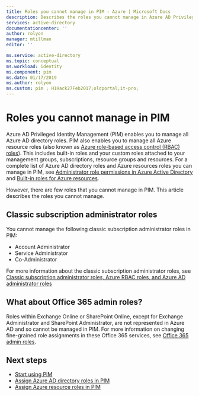 ```yaml
---
title: Roles you cannot manage in PIM - Azure | Microsoft Docs
description: Describes the roles you cannot manage in Azure AD Privileged Identity Management (PIM).
services: active-directory
documentationcenter: ''
author: rolyon
manager: mtillman
editor: ''

ms.service: active-directory
ms.topic: conceptual
ms.workload: identity
ms.component: pim
ms.date: 01/17/2019
ms.author: rolyon
ms.custom: pim ; H1Hack27Feb2017;oldportal;it-pro;
---
```


# Roles you cannot manage in PIM

Azure AD Privileged Identity Management (PIM) enables you to manage all Azure AD directory roles. PIM also enables you to manage all Azure resource roles (also known as [Azure role-based access control (RBAC) roles](../../role-based-access-control/overview.md)). This includes built-in roles and your custom roles attached to your management groups, subscriptions, resource groups and resources. For a complete list of Azure AD directory roles and Azure resources roles you can manage in PIM, see [Administrator role permissions in Azure Active Directory](../users-groups-roles/directory-assign-admin-roles.md) and [Built-in roles for Azure resources](../../role-based-access-control/built-in-roles.md).

However, there are few roles that you cannot manage in PIM. This article describes the roles you cannot manage.

## Classic subscription administrator roles

You cannot manage the following classic subscription administrator roles in PIM:

- Account Administrator
- Service Administrator
- Co-Administrator

For more information about the classic subscription administrator roles, see [Classic subscription administrator roles, Azure RBAC roles, and Azure AD administrator roles](../../role-based-access-control/rbac-and-directory-admin-roles.md)

## What about Office 365 admin roles?

Roles within Exchange Online or SharePoint Online, except for Exchange Administrator and SharePoint Administrator, are not represented in Azure AD and so cannot be managed in PIM. For more information on changing fine-grained role assignments in these Office 365 services, see [Office 365 admin roles](https://docs.microsoft.com/office365/admin/add-users/about-admin-roles).

## Next steps

- [Start using PIM](pim-getting-started.md)
- [Assign Azure AD directory roles in PIM](pim-how-to-add-role-to-user.md)
- [Assign Azure resource roles in PIM](pim-resource-roles-assign-roles.md)

